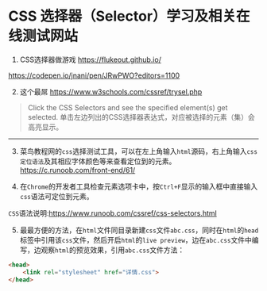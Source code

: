 # CSS 选择器（Selector）学习及相关在线测试网站


1. CSS选择器做游戏
https://flukeout.github.io/

https://codepen.io/jnani/pen/JRwPWO?editors=1100

2. 这个最屌
https://www.w3schools.com/cssref/trysel.php
> Click the CSS Selectors and see the specified element(s) get selected.
> 单击左边列出的CSS选择器表达式，对应被选择的元素（集）会高亮显示。
---
3. 菜鸟教程网的`css`选择测试工具，可以在左上角输入`html`源码，右上角输入`css定位语法`及其相应字体颜色等来查看定位到的元素。
https://c.runoob.com/front-end/61/

4. 在`Chrome`的开发者工具检查元素选项卡中，按`Ctrl+F`显示的输入框中直接输入`css`语法可定位到元素。

`CSS`语法说明:https://www.runoob.com/cssref/css-selectors.html

5. 最最方便的方法，在`html`文件同目录新建`css`文件`abc.css`，同时在`html`的`head`标签中引用该`css`文件，然后开启`html`的`live preview`，边在`abc.css`文件中编写，边观察`html`的预览效果，引用`abc.css`文件方法：
```html
<head>
    <link rel="stylesheet" href="详情.css">
</head>
```
